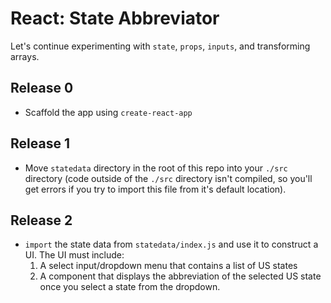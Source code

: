 # React: State Abbreviator

Let's continue experimenting with `state`, `props`, `inputs`, and transforming arrays.

## Release 0
- Scaffold the app using `create-react-app`

## Release 1
- Move `statedata` directory in the root of this repo into your `./src` directory (code outside of the `./src` directory isn't compiled, so you'll get errors if you try to import this file from it's default location).

## Release 2
- `import` the state data from `statedata/index.js` and use it to construct a UI. The UI must include:
  1. A select input/dropdown menu that contains a list of US states
  2. A component that displays the abbreviation of the selected US state once you select a state from the dropdown.


